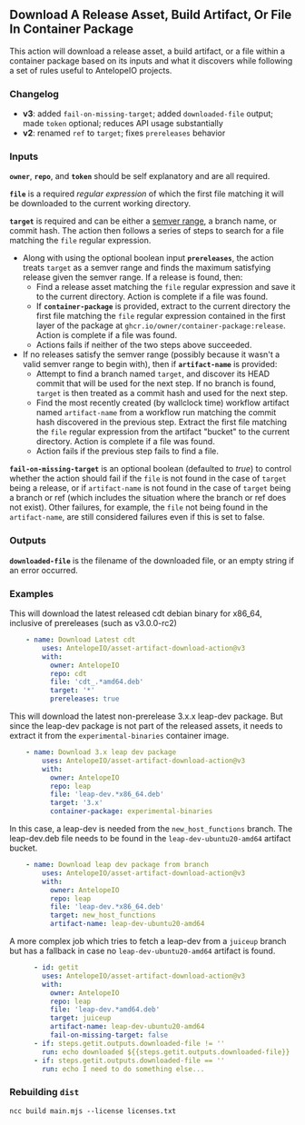 ## Download A Release Asset, Build Artifact, Or File In Container Package

This action will download a release asset, a build artifact, or a file within a container package based on its inputs and what it discovers while following a set of rules useful to AntelopeIO projects.

### Changelog
* **v3**: added `fail-on-missing-target`; added `downloaded-file` output; made `token` optional; reduces API usage substantially
* **v2**: renamed `ref` to `target`; fixes `prereleases` behavior

### Inputs
**`owner`**, **`repo`**, and **`token`** should be self explanatory and are all required.

**`file`** is a required _regular expression_ of which the first file matching it will be downloaded to the current working directory.

**`target`** is required and can be either a [semver range](https://github.com/npm/node-semver), a branch name, or commit hash. The action then follows a series of steps to search for a file matching the `file` regular expression.

* Along with using the optional boolean input **`prereleases`**, the action treats `target` as a semver range and finds the maximum satisfying release given the semver range. If a release is found, then:
  * Find a release asset matching the `file` regular expression and save it to the current directory. Action is complete if a file was found.
  * If **`container-package`** is provided, extract to the current directory the first file matching the `file` regular expression contained in the first layer of the package at `ghcr.io/owner/container-package:release`. Action is complete if a file was found.
  * Actions fails if neither of the two steps above succeeded.
* If no releases satisfy the semver range (possibly because it wasn't a valid semver range to begin with), then if **`artifact-name`** is provided:
  * Attempt to find a branch named `target`, and discover its HEAD commit that will be used for the next step. If no branch is found, `target` is then treated as a commit hash and used for the next step.
  * Find the most recently created (by wallclock time) workflow artifact named `artifact-name` from a workflow run matching the commit hash discovered in the previous step. Extract the first file matching the `file` regular expression from the artifact "bucket" to the current directory. Action is complete if a file was found.
  * Action fails if the previous step fails to find a file.

**`fail-on-missing-target`** is an optional boolean (defaulted to _true_) to control whether the action should fail if the `file` is not found in the case of `target` being a release, or if `artifact-name` is not found in the case of `target` being a branch or ref (which includes the situation where the branch or ref does not exist). Other failures, for example, the `file` not being found in the `artifact-name`, are still considered failures even if this is set to false.

### Outputs

**`downloaded-file`** is the filename of the downloaded file, or an empty string if an error occurred.

### Examples
This will download the latest released cdt debian binary for x86_64, inclusive of prereleases (such as v3.0.0-rc2)
```yaml
    - name: Download Latest cdt
        uses: AntelopeIO/asset-artifact-download-action@v3
        with:
          owner: AntelopeIO
          repo: cdt
          file: 'cdt_.*amd64.deb'
          target: '*'
          prereleases: true
```

This will download the latest non-prerelease 3.x.x leap-dev package. But since the leap-dev package is not part of the released assets, it needs to extract it from the `experimental-binaries` container image.
```yaml
    - name: Download 3.x leap dev package
        uses: AntelopeIO/asset-artifact-download-action@v3
        with:
          owner: AntelopeIO
          repo: leap
          file: 'leap-dev.*x86_64.deb'
          target: '3.x'
          container-package: experimental-binaries
```

In this case, a leap-dev is needed from the `new_host_functions` branch. The leap-dev.deb file needs to be found in the `leap-dev-ubuntu20-amd64` artifact bucket.
```yaml
    - name: Download leap dev package from branch
        uses: AntelopeIO/asset-artifact-download-action@v3
        with:
          owner: AntelopeIO
          repo: leap
          file: 'leap-dev.*x86_64.deb'
          target: new_host_functions
          artifact-name: leap-dev-ubuntu20-amd64
```

A more complex job which tries to fetch a leap-dev from a `juiceup` branch but has a fallback in case no `leap-dev-ubuntu20-amd64` artifact is found.
```yaml
      - id: getit
        uses: AntelopeIO/asset-artifact-download-action@v3
        with:
          owner: AntelopeIO
          repo: leap
          file: 'leap-dev.*amd64.deb'
          target: juiceup
          artifact-name: leap-dev-ubuntu20-amd64
          fail-on-missing-target: false
      - if: steps.getit.outputs.downloaded-file != ''
        run: echo downloaded ${{steps.getit.outputs.downloaded-file}}
      - if: steps.getit.outputs.downloaded-file == ''
        run: echo I need to do something else...
```

### Rebuilding `dist`
```
ncc build main.mjs --license licenses.txt
```

